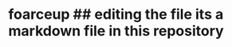 # foarceup                                                                                                                                                                         ## editing the file                                                                                                                                                                  its a markdown file in this repository
